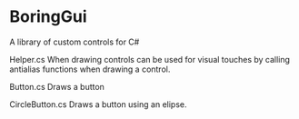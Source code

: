 # BoringGui
A library of custom controls for C#

Helper.cs
When drawing controls can be used for visual touches by calling antialias functions when drawing a control.

Button.cs
Draws a button

CircleButton.cs
Draws a button using an elipse.
